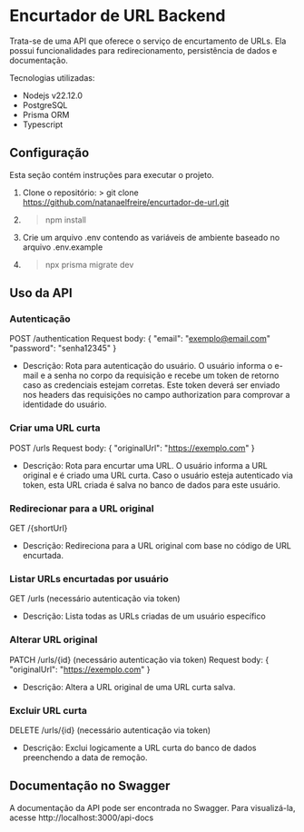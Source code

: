 # Encurtador de URL Backend

Trata-se de uma API que oferece o serviço de encurtamento de URLs. Ela possui funcionalidades para redirecionamento, persistência de dados e documentação.

Tecnologias utilizadas:
- Nodejs v22.12.0
- PostgreSQL
- Prisma ORM
- Typescript

## Configuração

Esta seção contém instruções para executar o projeto.

1. Clone o repositório: > git clone https://github.com/natanaelfreire/encurtador-de-url.git
2. > npm install
3. Crie um arquivo .env contendo as variáveis de ambiente baseado no arquivo .env.example
4. > npx prisma migrate dev

## Uso da API

### Autenticação
POST /authentication
Request body:
{
    "email": "exemplo@email.com"
    "password": "senha12345"
}

- Descrição: Rota para autenticação do usuário. O usuário informa o e-mail e a senha no corpo da requisição e recebe um token de retorno caso as credenciais estejam corretas. Este token deverá ser enviado nos headers das requisições no campo authorization para comprovar a identidade do usuário.

### Criar uma URL curta
POST /urls
Request body: 
{
    "originalUrl": "https://exemplo.com"
}

- Descrição: Rota para encurtar uma URL. O usuário informa a URL original e é criado uma URL curta. Caso o usuário esteja autenticado via token, esta URL criada é salva no banco de dados para este usuário.

### Redirecionar para a URL original
GET /{shortUrl}

- Descrição: Redireciona para a URL original com base no código de URL encurtada.

### Listar URLs encurtadas por usuário
GET /urls
(necessário autenticação via token)

- Descrição: Lista todas as URLs criadas de um usuário específico

### Alterar URL original 
PATCH /urls/{id}
(necessário autenticação via token)
Request body: 
{
    "originalUrl": "https://exemplo.com"
}

- Descrição: Altera a URL original de uma URL curta salva.

### Excluir URL curta 
DELETE /urls/{id}
(necessário autenticação via token)

- Descrição: Exclui logicamente a URL curta do banco de dados preenchendo a data de remoção.

## Documentação no Swagger

A documentação da API pode ser encontrada no Swagger. Para visualizá-la, acesse http://localhost:3000/api-docs

